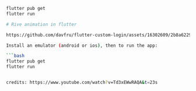 

```bash
flutter pub get
flutter run

# Rive animation in flutter

https://github.com/davfru/flutter-custom-login/assets/16302609/2b8a6229-a5fb-4803-97f3-ef3ddcfd986e

Install an emulator (android or ios), then to run the app:

```bash
flutter pub get
flutter run


credits: https://www.youtube.com/watch?v=Td3xEWwRAQA&t=23s

```





